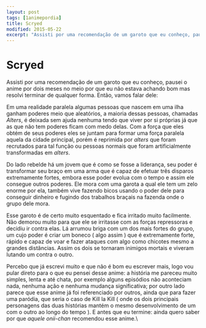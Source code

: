 ```yaml
---
layout: post
tags: [1animepordia]
title: Scryed
modified: 2015-05-22
excerpt: "Assisti por uma recomendação de um garoto que eu conheço, pausei o anime por dois meses no meio por que eu não estava achando bom mas resolvi terminar de qualquer forma. Então, vamos falar dele:"
---
```


Scryed
======

Assisti por uma recomendação de um garoto que eu conheço, pausei o anime
por dois meses no meio por que eu não estava achando bom mas resolvi
terminar de qualquer forma. Então, vamos falar dele:

Em uma realidade paralela algumas pessoas que nascem em uma ilha ganham
poderes meio que aleatórios, a maioria dessas pessoas, chamadas
*Alters*, é deixada sem ajuda nenhuma tendo que viver por si próprias já
que as que não tem poderes ficam com medo delas. Com a força que eles
obtém de seus poderes eles se juntam para formar uma força paralela
aquela da cidade principal, porém é reprimida por *alters* que foram
recrutados para tal função ou pessoas normais que foram artificialmente
transformadas em *alters*.

Do lado rebelde há um jovem que é como se fosse a liderança, seu poder é
transformar seu braço em uma arma que é capaz de efetuar três disparos
extremamente fortes, embora esse poder evolua com o tempo e assim ele
consegue outros poderes. Ele mora com uma garota a qual ele tem um zelo
enorme por ela, também vive fazendo bicos usando o poder dele para
conseguir dinheiro e fugindo dos trabalhos braçais na fazenda onde o
grupo dele mora.

Esse garoto é de certo muito esquentado e fica irritado muito
facilmente. Não demorou muito para que ele se irritasse com as forças
repressoras e decidiu ir contra elas. Lá arrumou briga com um dos mais
fortes do grupo, um cujo poder é criar um boneco ( algo assim ) que é
extremamente forte, rápido e capaz de voar e fazer ataques com algo como
chicotes mesmo a grandes distâncias. Assim os dois se tornaram inimigos
mortais e viveram lutando um contra o outro.

Percebo que já escrevi muito e que não é bom eu escrever mais, logo vou
pular direto para o que eu pensei desse anime: a história me pareceu
muito simples, lenta e até chata, por exemplo alguns episódios não
aconteciam nada, nenhuma ação e nenhuma mudança significativa; por outro
lado parece que esse anime já foi referenciado por outros, ainda que
para fazer uma paródia, que seria o caso de Kill la Kill ( onde os dois
principais personagens das duas histórias mantém o mesmo desenvolvimento
de um com o outro ao longo do tempo ). E antes que eu termine: ainda
quero saber por que *aquele* *onii-chan* recomendou esse anime.\


